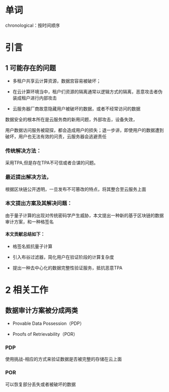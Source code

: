 # 单词

 chronological：按时间顺序

#  引言

## 1 可能存在的问题

- 多租户共享云计算资源，数据宫容易被破坏；

- 在云计算环境当中，租户们资源的隔离通常以逻辑方式的隔离，恶意攻击者伪装成租户进行内部攻击
- 云服务器厂商故意隐藏用户被破坏的数据，或者不经常访问的数据



数据安全的根本所在是云服务商的新用问题，外部攻击，设备失效，

用户数据访问服务被窥探，都会造成用户的损失；退一步讲，即使用户的数据遭到破坏，用户也无法有效的问责，云服务器会逃避责任



### 传统解决方法：

采用TPA,但是存在TPA不可信或者合谋的问题。

### 最近提出解决方法，

根据区块链公开透明，一旦发布不可篡改的特点，将其整合至云服务上面

### 本文提出方案及其解决问题：

由于量子计算的出现对传统密码学产生威胁，本文提出一种新的基于区块链的数据审计方案，和一种格签名

#### 本文贡献总结如下：

- 格签名抵抗量子计算

- 引入布谷过滤器，简化用户在验证阶段的计算复杂度
- 提出一种去中心化的数据完整性验证服务，抵抗恶意TPA



# 2 相关工作

## 数据审计方案被分成两类

- Provable Data Possession（PDP）

  

- Proofs of Retrievability（POR）

### PDP

使用挑战-相应的方式来验证数据是否被完整的存储在云上面

### POR

可以恢复部分丢失或者被破坏的数据





